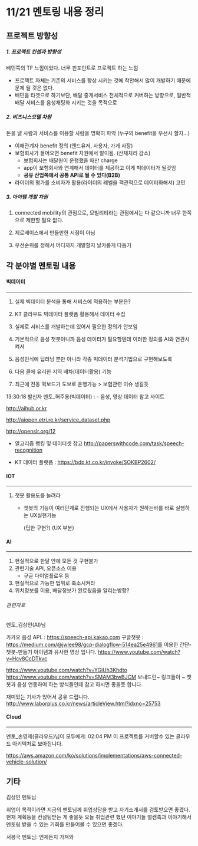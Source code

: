 # 11/21 멘토링 내용 정리



## 프로젝트 방향성



##### 1. 프로젝트 컨셉과 방향성

배민쪽의 TF 느낌이었다. 너무 핀포인트로 프로젝트 하는 느낌

- 프로젝트 자체는 기존의 서비스를 향상 시키는 것에 착안해서 많이 개발하기 때문에 문제 될 것은 없다.
- 배민을 타겟으로 하기보단, 배달 중개서비스 전체적으로 커버하는 방향으로, 일반적 배달 서비스를 음성채팅화 시키는 것을 목적으로



##### 2. 비즈니스모델 차원

돈을 낼 사람과 서비스를 이용할 사람을 명확히 파악 (누구의 benefit을 우선시 할지...)

- 이해관계자 benefit 정의 (엔드유저, 사용자, 가게 사장)
- 보험회사가 들어오면 benefit 차원에서 말이됨. (산채처리 감소)
  - 보험회사는 배달원이 운행했을 때만 charge
  - app이 보험회사와 연계해서 데이터를 제공하고 이게 빅데이터가 될것임
  - **공유 산업쪽에서 공통 API로 될 수 있다(B2B)**
- 라이더의 평가를 소비자가 활용(라이더의 레벨을 객관적으로 데이터화해서) 고민



##### 3. 아이템 개발 차원

1. connected mobility의 관점으로, 모빌리티라는 관점에서는 다 같으니까 너무 한쪽으로 제한할 필요 없다.

2. 제로베이스에서 만들만한 시점이 아님

3. 우선순위를 정해서 어디까지 개발할지 날카롭게 다듬기

   



## 각 분야별 멘토링 내용



#### 빅데이터

------

1. 실제 빅데이터 분석을 통해 서비스에 적용하는 부분은?

2. KT 클라우드 빅데이터 플랫폼 활용해서 데이터 수집

3. 실제로 서비스를 개발하는데 있어서 필요한 정의가 안보임

4. 기본적으로 음성 챗봇이니까 음성 데이터가 필요할텐데 이러한 정의를 AI와 연관시켜서

5. 음성인식에 딥러닝 뿐만 아니라 각종 빅데이터 분석기법으로 구현해보도록
6. 다음 콜에 유리한 지역 배차(데이터활용) 기능
7. 최근에 전동 퀵보드가 도보로 운행가능 > 보험관련 이슈 생길듯



13:30:18	 발신자 멘토_허주용(빅데이터) : - 음성, 영상 데이터 참고 사이트

http://aihub.or.kr

http://aiopen.etri.re.kr/service_dataset.php

http://openslr.org/12

- 알고리즘 랭킹 및 데이터셋 참고
http://paperswithcode.com/task/speech-recognition

-  KT 데이터 플랫폼 : https://bdp.kt.co.kr/invoke/SOKBP2602/





#### IOT

------


1. 챗봇 활용도를 늘려라

   - 챗봇의 기능이 여러단계로 진행되는 UX에서 사용자가 원하는바를 바로 실행하는 UX실현가능

     (딥한 구현?) (UX 부분)

   

#### AI

------

1. 현실적으로 한달 안에 모든 것 구현불가
2. 관련기술 API, 오픈소스 이용
   - 구글 다이얼플로우 등
3.  현실적으로 가능한 법위로 축소시켜라
4. 위치정보를 이용, 배달정보가 완료됬음을 알리는방향?



###### 관련자료

멘토_김상인(AI)님

카카오 음성 API. : https://speech-api.kakao.com
구글챗봇 : https://medium.com/@jwlee98/gcp-dialogflow-514ea25e4961를 이용한 간단-챗봇-만들기
아이템과 유사한 영상 입니다. https://www.youtube.com/watch?v=Hcv8CcDTkvc

 https://www.youtube.com/watch?v=YGjUh3Khdto
 https://www.youtube.com/watch?v=SMAM3bwBJCM
보내드린~ 링크들이 ~ 챗봇과 음성 연동하여 하는 방식들인데 참고 하시면 좋을듯 합니다.

재미있는 기사가 있어서 공유 드립니다. http://www.laborplus.co.kr/news/articleView.html?idxno=25753



#### Cloud

------

멘토_손영제(클라우드)님이 모두에게:  02:04 PM
이 프로젝트를 커버할수 있는 클라우드 아키텍처로 보아집니다.

 https://aws.amazon.com/ko/solutions/implementations/aws-connected-vehicle-solution/





## 기타



김상인 멘토님

취업이 목적이라면 지금의 멘토님께 취업상담을 받고 자기소개서를 검토받으면 좋겠다.
현재 계획등을 컨설팅받는 게 좋을듯
오늘 취업관련 했던 이야기들 멀캠측과 이야기해서 멘토링 받을 수 있는 기회를 만들어볼 수 있으면 좋겠다.

서봉국 멘토님: 언제든지 가져와